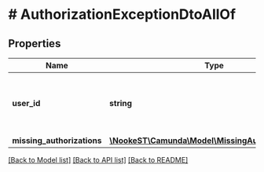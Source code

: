 # # AuthorizationExceptionDtoAllOf

## Properties

Name | Type | Description | Notes
------------ | ------------- | ------------- | -------------
**user_id** | **string** | The id of the user that does not have expected permissions | [optional]
**missing_authorizations** | [**\NookeST\Camunda\Model\MissingAuthorizationDto[]**](MissingAuthorizationDto.md) |  | [optional]

[[Back to Model list]](../../README.md#models) [[Back to API list]](../../README.md#endpoints) [[Back to README]](../../README.md)

